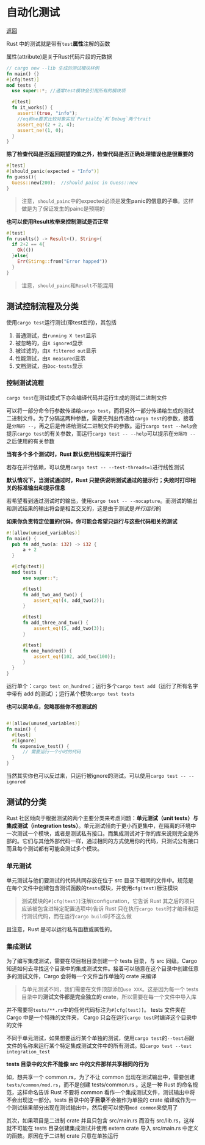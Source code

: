 # 自动化测试
[返回](../README.md)

Rust 中的测试就是带有`test`**属性**注解的函数

属性(attribute)是关于Rust代码片段的元数据
```rs
// cargo new --lib 生成的测试模块样例
fn main() {}
#[cfg(test)]
mod tests {
  use super::*; //通常test模块会引用所有的模块项

  #[test]
  fn it_works() {
    assert!(true, "info");
    //eq和ne要求比较对象实现`PartialEq`和`Debug`两个trait
    assert_eq!(2 + 2, 4);
    assert_ne!(1, 0);
  }
}
```

**除了检查代码是否返回期望的值之外，检查代码是否正确处理错误也是很重要的**
```rs
#[test]
#[should_panic(expected = "Info")]
fn guess(){
  Guess::new(200);  //should painc in Guess::new
}
```
> 注意，`should_painc`中的expected必须是**发生panic的信息的子串**。这样做是为了保证发生的painc是预期的

**也可以使用Result枚举来控制测试是否正常**
```rs
#[test]
fn rusults() -> Result<(), String>{
  if 2+2 == 4{
    Ok(())
  }else{
    Err(Stirng::from("Error happed"))
  }
}
```
> 注意，`should_painc`和`Result`不能混用

## 测试控制流程及分类
使用`cargo test`运行测试(带test宏的)，其包括

1. 普通测试，由`running X test`显示
2. 被忽略的，由`X ignored`显示
3. 被过滤的，由`X filtered out`显示
4. 性能测试，由`X measured`显示
5. 文档测试，由`Doc-tests`显示

### 控制测试流程
`cargo test`在测试模式下亦会编译代码并运行生成的测试二进制文件

可以将一部分命令行参数传递给`cargo test`，而将另外一部分传递给生成的测试二进制文件。为了分隔这两种参数，需要先列出传递给`cargo test`的参数，接着是`分隔符 --`，再之后是传递给测试二进制文件的参数。运行`cargo test --help`会提示`cargo test`的有关参数，而运行`cargo test -- --help`可以提示在`分隔符 --`之后使用的有关参数

**当有多个多个测试时，Rust 默认使用线程来并行运行**

若存在并行依赖，可以使用`cargo test -- --test-threads=1`进行线性测试

**默认情况下，当测试通过时，Rust 只提供说明测试通过的提示行；失败时打印相关的标准输出和提示信息**

若希望看到通过测试时的输出，使用`cargo test -- --nocapture`。而测试的输出和测试结果的输出将会是相互交叉的，这是由于测试是*并行运行*的

**如果你负责特定位置的代码，你可能会希望只运行与这些代码相关的测试**

```rs
#![allow(unused_variables)]
fn main() {
  pub fn add_two(a: i32) -> i32 {
      a + 2
  }

  #[cfg(test)]
  mod tests {
      use super::*;

      #[test]
      fn add_two_and_two() {
          assert_eq!(4, add_two(2));
      }

      #[test]
      fn add_three_and_two() {
          assert_eq!(5, add_two(3));
      }

      #[test]
      fn one_hundred() {
          assert_eq!(102, add_two(100));
      }
  }
}
```

运行单个：`cargo test on_hundred`；运行多个`cargo test add`（运行了所有名字中带有 add 的测试）；运行某个模块`cargo test tests`

**也可以简单点，忽略那些你不想测试的**

```rs

#![allow(unused_variables)]
fn main() {
  #[test]
  #[ignore]
  fn expensive_test() {
      // 需要运行一个小时的代码
  }
}
```

当然其实你也可以反过来，只运行被ignore的测试。可以使用`cargo test -- --ignored`

## 测试的分类
Rust 社区倾向于根据测试的两个主要分类来考虑问题：**单元测试（unit tests）**与**集成测试（integration tests）**。单元测试倾向于更小而更集中，在隔离的环境中一次测试一个模块，或者是测试私有接口。而集成测试对于你的库来说则完全是外部的。它们与其他外部代码一样，通过相同的方式使用你的代码，只测试公有接口而且每个测试都有可能会测试多个模块。

### 单元测试
单元测试与他们要测试的代码共同存放在位于 src 目录下相同的文件中。规范是在每个文件中创建包含测试函数的`tests`模块，并使用`cfg(test)`标注模块

> 测试模块的`#[cfg(test)]`注解(configuration，它告诉 Rust 其之后的项只应该被包含进特定配置选项中)告诉 Rust 只在执行`cargo test`时才编译和运行测试代码，而在运行`cargo build`时不这么做

且注意，Rust 是可以运行私有函数或属性的。

### 集成测试
为了编写集成测试，需要在项目根目录创建一个 tests 目录，与 src 同级。Cargo 知道如何去寻找这个目录中的集成测试文件。接着可以随意在这个目录中创建任意多的测试文件，Cargo 会将每一个文件当作单独的 crate 来编译

> 与单元测试不同，我们需要在文件顶部添加`use XXX`。这是因为每一个 tests 目录中的**测试文件都是完全独立的 crate**，所以需要在每一个文件中导入库

并不需要将`tests/**.rs`中的任何代码标注为`#[cfg(test)]`。 tests 文件夹在 Cargo 中是一个特殊的文件夹， Cargo 只会在运行`cargo test`时编译这个目录中的文件

不同于单元测试，如果想要运行某个单独的测试，使用`cargo test`的`--test`*后*跟文件的名称来运行某个特定集成测试文件中的所有测试。如`cargo test --test integration_test`

**tests 目录中的文件不能像 src 中的文件那样共享相同的行为**

如，想共享一个 common.rs，为了不让 common 出现在测试输出中，需要创建 `tests/common/mod.rs`，而不是创建 tests/common.rs 。这是一种 Rust 的命名规范，这样命名告诉 Rust 不要将 common 看作一个集成测试文件，测试输出中将不会出现这一部分。tests 目录中的**子目录**不会被作为单独的 crate 编译或作为一个测试结果部分出现在测试输出中，然后便可以使用`mod common`来使用了

其次，如果项目是二进制 crate 并且只包含 src/main.rs 而没有 src/lib.rs，这样就不可能在 tests 目录创建集成测试并使用 extern crate 导入 src/main.rs 中定义的函数。原因在于二进制 crate 只意在单独运行
